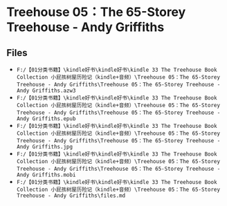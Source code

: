 # Treehouse 05：The 65-Storey Treehouse - Andy Griffiths

## Files

- `F:/【01分类书籍】\kindle好书\kindle好书\kindle 33 The Treehouse Book Collection 小屁孩树屋历险记（kindle+音频）\Treehouse 05：The 65-Storey Treehouse - Andy Griffiths\Treehouse 05：The 65-Storey Treehouse - Andy Griffiths.azw3`
- `F:/【01分类书籍】\kindle好书\kindle好书\kindle 33 The Treehouse Book Collection 小屁孩树屋历险记（kindle+音频）\Treehouse 05：The 65-Storey Treehouse - Andy Griffiths\Treehouse 05：The 65-Storey Treehouse - Andy Griffiths.epub`
- `F:/【01分类书籍】\kindle好书\kindle好书\kindle 33 The Treehouse Book Collection 小屁孩树屋历险记（kindle+音频）\Treehouse 05：The 65-Storey Treehouse - Andy Griffiths\Treehouse 05：The 65-Storey Treehouse - Andy Griffiths.jpg`
- `F:/【01分类书籍】\kindle好书\kindle好书\kindle 33 The Treehouse Book Collection 小屁孩树屋历险记（kindle+音频）\Treehouse 05：The 65-Storey Treehouse - Andy Griffiths\Treehouse 05：The 65-Storey Treehouse - Andy Griffiths.mobi`
- `F:/【01分类书籍】\kindle好书\kindle好书\kindle 33 The Treehouse Book Collection 小屁孩树屋历险记（kindle+音频）\Treehouse 05：The 65-Storey Treehouse - Andy Griffiths\files.md`

